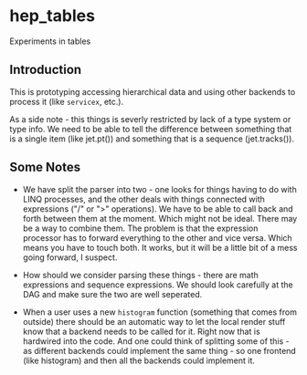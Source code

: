 # hep_tables
 Experiments in tables

 ## Introduction

 This is prototyping accessing hierarchical data and using other backends to process it (like `servicex`, etc.).

 As a side note - this things is severly restricted by lack of a type system or type info. We need to be able to tell the difference between something that is a single item (like jet.pt()) and something that is a sequence (jet.tracks()).
 
 ## Some Notes

 - We have split the parser into two - one looks for things having to do with LINQ processes, and the other deals with things connected with expressions ("/" or ">" operations). We have to be able to call back and forth between them at the moment. Which might not be ideal. There may be a way to combine them. The problem is that the expression processor has to forward everything to the other and vice versa. Which means you have to touch both. It works, but it will be a little bit of a mess going forward, I suspect.

 - How should we consider parsing these things - there are math expressions and sequence expressions. We should look carefully at the DAG and make sure the two are well seperated.
 
 - When a user uses a new `histogram` function (something that comes from outside) there should be an automatic way to let the local render stuff know that a backend needs to be called for it. Right now that is hardwired into the code. And one could think of splitting some of this - as different backends could implement the same thing - so one frontend (like histogram) and then all the backends could implement it.